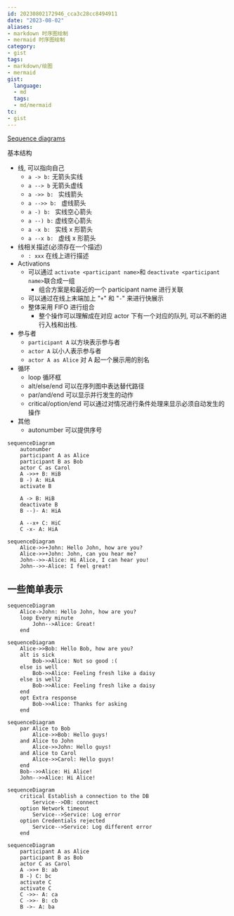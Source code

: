 ```yaml
---
id: 20230802172946_cca3c28cc8494911
date: "2023-08-02"
aliases:
- markdown 时序图绘制
- mermaid 时序图绘制
category:
- gist
tags:
- markdown/绘图
- mermaid
gist:
  language:
  - md
  tags:
  - md/mermaid
tc:
- gist
---
```


[Sequence diagrams](https://mermaid.js.org/syntax/sequenceDiagram.html)

基本结构
- 线, 可以指向自己
    - `a -> b:` 无箭头实线 
    - `a --> b` 无箭头虚线
    - `a ->> b: ` 实线箭头
    - `a -->> b: ` 虚线箭头
    - `a -) b: ` 实线空心箭头
    - `a --) b:` 虚线空心箭头
    - `a -x b: ` 实线 x 形箭头
    - `a --x b: ` 虚线 x 形箭头
- 线相关描述(必须存在一个描述)
    - `: xxx` 在线上进行描述
- Activations
    - 可以通过 `activate <participant name>`和 `deactivate <participant name>`联合成一组
        - 组合方案是和最近的一个 participant name 进行关联
    - 可以通过在线上末端加上 "`+`" 和 "`-`" 来进行快展示
    - 整体采用 FIFO 进行组合
        - 整个操作可以理解成在对应 actor 下有一个对应的队列, 可以不断的进行入栈和出栈.
- 参与者
    - `participant A` 以方块表示参与者
    - `actor A` 以小人表示参与者
    - `actor A as Alice` 对 A 起一个展示用的别名
- 循环
    - loop 循环框
    - alt/else/end 可以在序列图中表达替代路径
    - par/and/end 可以显示并行发生的动作
    - critical/option/end 可以通过对情况进行条件处理来显示必须自动发生的操作
- 其他
    - autonumber 可以提供序号

```mermaid
sequenceDiagram
    autonumber
    participant A as Alice
    participant B as Bob
    actor C as Carol
    A ->>+ B: HiB
    B -) A: HiA
    activate B

    A -> B: HiB
    deactivate B
    B --)- A: HiA
    
    A --x+ C: HiC
    C -x- A: HiA
```

```mermaid
sequenceDiagram
    Alice->>+John: Hello John, how are you?
    Alice->>+John: John, can you hear me?
    John-->>-Alice: Hi Alice, I can hear you!
    John-->>-Alice: I feel great!
```

## 一些简单表示

```mermaid
sequenceDiagram
    Alice->John: Hello John, how are you?
    loop Every minute
        John-->Alice: Great!
    end
```

```mermaid
sequenceDiagram
    Alice->>Bob: Hello Bob, how are you?
    alt is sick
        Bob->>Alice: Not so good :(
    else is well
        Bob->>Alice: Feeling fresh like a daisy
    else is well2
        Bob->>Alice: Feeling fresh like a daisy 
    end
    opt Extra response
        Bob->>Alice: Thanks for asking
    end
```

```mermaid
sequenceDiagram
    par Alice to Bob
        Alice->>Bob: Hello guys!
    and Alice to John
        Alice->>John: Hello guys!
    and Alice to Carol
        Alice->>Carol: Hello guys!
    end
    Bob-->>Alice: Hi Alice!
    John-->>Alice: Hi Alice!
```

```mermaid
sequenceDiagram
    critical Establish a connection to the DB
        Service-->DB: connect
    option Network timeout
        Service-->Service: Log error
    option Credentials rejected
        Service-->Service: Log different error
    end
```

```mermaid
sequenceDiagram
    participant A as Alice
    participant B as Bob
    actor C as Carol
    A ->>+ B: ab
    B -) C: bc
    activate C
    activate C
    C ->>- A: ca
    C ->>- B: cb
    B ->- A: ba
```

